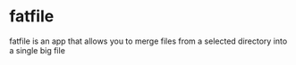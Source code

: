 # fatfile
fatfile is an app that allows you to merge files from a selected directory into a single big file